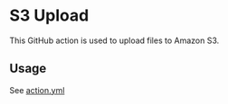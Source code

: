 # S3 Upload

This GitHub action is used to upload files to Amazon S3.

## Usage

See [action.yml](action.yml)
